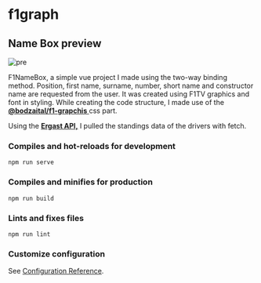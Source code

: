 # f1graph

## Name Box preview

![pre](https://user-images.githubusercontent.com/69075047/116083783-b4ea4a00-a6a5-11eb-8241-6cff9cc59625.png)


F1NameBox, a simple vue project I made using the two-way binding method. Position, first name, surname, number, short name and constructor name are requested from the user. It was created using F1TV graphics and font in styling. While creating the code structure, I made use of the [**@bodzaital/f1-grapchis** ](https://github.com/bodzaital/f1-graphics-css)css part.

Using the [**Ergast API,**](http://ergast.com/mrd/) I pulled the standings data of the drivers with fetch.


### Compiles and hot-reloads for development
```
npm run serve
```

### Compiles and minifies for production
```
npm run build
```

### Lints and fixes files
```
npm run lint
```

### Customize configuration
See [Configuration Reference](https://cli.vuejs.org/config/).
